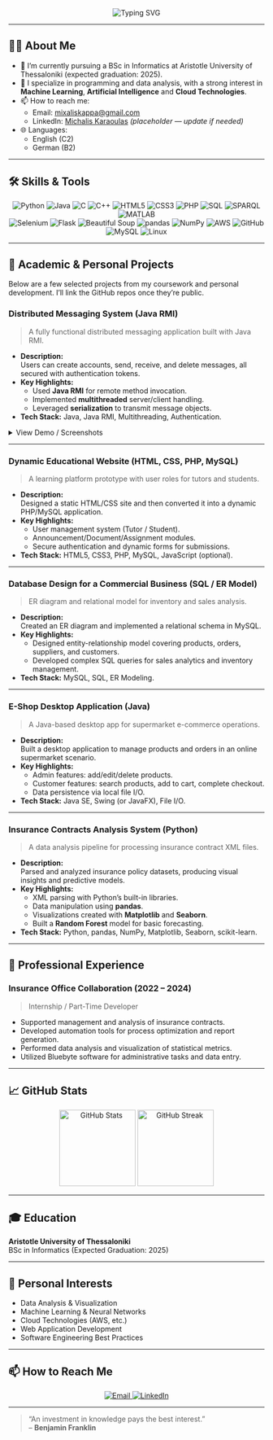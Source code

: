 <!--
  Hi there 👋 I'm Michalis Karaoulas!
  Welcome to my GitHub profile. 🚀
-->

<div align="center">
  <img
    src="https://readme-typing-svg.herokuapp.com?font=Fira+Code&pause=1000&color=4ABDAC&background=FFFFFF00&width=500&lines=Hi+there+👋+I'm+Michalis+Karaoulas;Informatics+Student+|+ML+|+AI+|+Cloud+Enthusiast"
    alt="Typing SVG"
  />
</div>

---

## 👨‍💻 About Me

- 🔭 I’m currently pursuing a BSc in Informatics at Aristotle University of Thessaloniki (expected graduation: 2025).  
- 🌱 I specialize in programming and data analysis, with a strong interest in **Machine Learning**, **Artificial Intelligence** and **Cloud Technologies**.  
- 📫 How to reach me:  
  - Email: [mixaliskappa@gmail.com](mailto:mixaliskappa@gmail.com)  
  - LinkedIn: [Michalis Karaoulas](https://www.linkedin.com/in/michalis-karaoulas) *(placeholder — update if needed)*  
- 🌐 Languages:  
  - English (C2)  
  - German (B2)  

---

## 🛠️ Skills & Tools

<div align="center">
  <!-- Programming Languages -->
  <img src="https://img.shields.io/badge/Python-3776AB?logo=python&logoColor=white" alt="Python" />
  <img src="https://img.shields.io/badge/Java-007396?logo=java&logoColor=white" alt="Java" />
  <img src="https://img.shields.io/badge/C-575E75?logo=C&logoColor=white" alt="C" />
  <img src="https://img.shields.io/badge/C%2B%2B-00599C?logo=c%2B%2B&logoColor=white" alt="C++" />
  <img src="https://img.shields.io/badge/HTML-E34F26?logo=html5&logoColor=white" alt="HTML5" />
  <img src="https://img.shields.io/badge/CSS-1572B6?logo=css3&logoColor=white" alt="CSS3" />
  <img src="https://img.shields.io/badge/PHP-777BB4?logo=php&logoColor=white" alt="PHP" />
  <img src="https://img.shields.io/badge/SQL-4479A1?logo=MySQL&logoColor=white" alt="SQL" />
  <img src="https://img.shields.io/badge/SPARQL-000000?logo=graphql&logoColor=white" alt="SPARQL" />
  <img src="https://img.shields.io/badge/MATLAB-0076A8?logo=matlab&logoColor=white" alt="MATLAB" />
</div>

<div align="center">
  <!-- Frameworks & Tools -->
  <img src="https://img.shields.io/badge/Selenium-43B02A?logo=selenium&logoColor=white" alt="Selenium" />
  <img src="https://img.shields.io/badge/Flask-000000?logo=flask&logoColor=white" alt="Flask" />
  <img src="https://img.shields.io/badge/BeautifulSoup-4B2033?logo=python&logoColor=white" alt="Beautiful Soup" />
  <img src="https://img.shields.io/badge/pandas-150458?logo=pandas&logoColor=white" alt="pandas" />
  <img src="https://img.shields.io/badge/NumPy-013243?logo=numpy&logoColor=white" alt="NumPy" />
  <img src="https://img.shields.io/badge/AWS-232F3E?logo=amazonaws&logoColor=white" alt="AWS" />
  <img src="https://img.shields.io/badge/GitHub-181717?logo=github&logoColor=white" alt="GitHub" />
  <img src="https://img.shields.io/badge/MySQL-4479A1?logo=MySQL&logoColor=white" alt="MySQL" />
  <img src="https://img.shields.io/badge/Linux-FCC624?logo=linux&logoColor=black" alt="Linux" />
</div>

---

## 📂 Academic & Personal Projects

Below are a few selected projects from my coursework and personal development. I’ll link the GitHub repos once they’re public.

### Distributed Messaging System (Java RMI)
> A fully functional distributed messaging application built with Java RMI.

- **Description:**  
  Users can create accounts, send, receive, and delete messages, all secured with authentication tokens.  
- **Key Highlights:**  
  - Used **Java RMI** for remote method invocation.  
  - Implemented **multithreaded** server/client handling.  
  - Leveraged **serialization** to transmit message objects.  
- **Tech Stack:** Java, Java RMI, Multithreading, Authentication.

<details>
  <summary>View Demo / Screenshots</summary>
  
  *(Add screenshots or a link to a short demo here.)*  
</details>

---

### Dynamic Educational Website (HTML, CSS, PHP, MySQL)
> A learning platform prototype with user roles for tutors and students.

- **Description:**  
  Designed a static HTML/CSS site and then converted it into a dynamic PHP/MySQL application.  
- **Key Highlights:**  
  - User management system (Tutor / Student).  
  - Announcement/Document/Assignment modules.  
  - Secure authentication and dynamic forms for submissions.  
- **Tech Stack:** HTML5, CSS3, PHP, MySQL, JavaScript (optional).

---

### Database Design for a Commercial Business (SQL / ER Model)
> ER diagram and relational model for inventory and sales analysis.

- **Description:**  
  Created an ER diagram and implemented a relational schema in MySQL.  
- **Key Highlights:**  
  - Designed entity-relationship model covering products, orders, suppliers, and customers.  
  - Developed complex SQL queries for sales analytics and inventory management.  
- **Tech Stack:** MySQL, SQL, ER Modeling.

---

### E-Shop Desktop Application (Java)
> A Java-based desktop app for supermarket e-commerce operations.

- **Description:**  
  Built a desktop application to manage products and orders in an online supermarket scenario.  
- **Key Highlights:**  
  - Admin features: add/edit/delete products.  
  - Customer features: search products, add to cart, complete checkout.  
  - Data persistence via local file I/O.  
- **Tech Stack:** Java SE, Swing (or JavaFX), File I/O.

---

### Insurance Contracts Analysis System (Python)
> A data analysis pipeline for processing insurance contract XML files.

- **Description:**  
  Parsed and analyzed insurance policy datasets, producing visual insights and predictive models.  
- **Key Highlights:**  
  - XML parsing with Python’s built-in libraries.  
  - Data manipulation using **pandas**.  
  - Visualizations created with **Matplotlib** and **Seaborn**.  
  - Built a **Random Forest** model for basic forecasting.  
- **Tech Stack:** Python, pandas, NumPy, Matplotlib, Seaborn, scikit-learn.

---

## 💼 Professional Experience

### Insurance Office Collaboration (2022 – 2024)
> Internship / Part-Time Developer

- Supported management and analysis of insurance contracts.  
- Developed automation tools for process optimization and report generation.  
- Performed data analysis and visualization of statistical metrics.  
- Utilized Bluebyte software for administrative tasks and data entry.  

---

## 📈 GitHub Stats

<div align="center">
  <img height="150em" src="https://github-readme-stats.vercel.app/api?username=karaoulas&show_icons=true&theme=radical&include_all_commits=true&count_private=true" alt="GitHub Stats" />
  <img height="150em" src="https://github-readme-streak-stats.herokuapp.com/?user=karaoulas&theme=radical" alt="GitHub Streak" />
</div>

---

## 🎓 Education

**Aristotle University of Thessaloniki**  
BSc in Informatics (Expected Graduation: 2025)

---

## 🎯 Personal Interests

- Data Analysis & Visualization  
- Machine Learning & Neural Networks  
- Cloud Technologies (AWS, etc.)  
- Web Application Development  
- Software Engineering Best Practices  

---

## 📫 How to Reach Me

<div align="center">
  <a href="mailto:mixaliskappa@gmail.com">
    <img src="https://img.shields.io/badge/Email-D14836?logo=gmail&logoColor=white" alt="Email" />
  </a>
  <a href="https://www.linkedin.com/in/michalis-karaoulas">
    <img src="https://img.shields.io/badge/LinkedIn-0077B5?logo=linkedin&logoColor=white" alt="LinkedIn" />
  </a>
  <!-- Add other social links if applicable -->
</div>

---

> “An investment in knowledge pays the best interest.”  
> – **Benjamin Franklin**

<!--
**mixaliskappa/mixaliskappa** is a ✨ _special_ ✨ repository because its `README.md` appears on my GitHub profile.
-->
